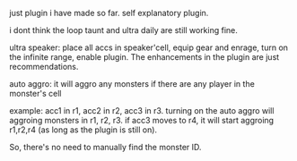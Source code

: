 just plugin i have made so far. self explanatory plugin.

i dont think the loop taunt and ultra daily are still working fine.

ultra speaker: place all accs in speaker'cell, equip gear and enrage, turn on the infinite range, enable plugin. The enhancements in the plugin are just recommendations.

auto aggro: it will aggro any monsters if there are any player in the monster's cell
          
  example: acc1 in r1, acc2 in r2, acc3 in r3. turning on the auto aggro will aggroing monsters in r1, r2, r3. if acc3 moves to r4, it will start aggroing r1,r2,r4  (as long as the plugin is still on).

So, there's no need to manually find the monster ID.

